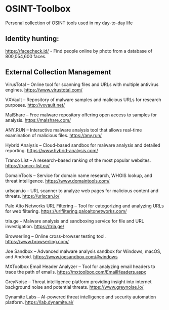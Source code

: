 # OSINT-Toolbox
Personal collection of OSINT tools used in my day-to-day life

## Identity hunting:
https://facecheck.id/ - Find people online by photo from a database of 800,054,600 faces.

## External Collection Management
VirusTotal – Online tool for scanning files and URLs with multiple antivirus engines.
https://www.virustotal.com/

VXVault – Repository of malware samples and malicious URLs for research purposes.
http://vxvault.net/

MalShare – Free malware repository offering open access to samples for analysis.
https://malshare.com/

ANY.RUN – Interactive malware analysis tool that allows real-time examination of malicious files.
https://any.run/

Hybrid Analysis – Cloud-based sandbox for malware analysis and detailed reporting.
https://www.hybrid-analysis.com/

Tranco List – A research-based ranking of the most popular websites.
https://tranco-list.eu/

DomainTools – Service for domain name research, WHOIS lookup, and threat intelligence.
https://www.domaintools.com/

urlscan.io – URL scanner to analyze web pages for malicious content and threats.
https://urlscan.io/

Palo Alto Networks URL Filtering – Tool for categorizing and analyzing URLs for web filtering.
https://urlfiltering.paloaltonetworks.com/

tria.ge – Malware analysis and sandboxing service for file and URL investigation.
https://tria.ge/

Browserling – Online cross-browser testing tool.
https://www.browserling.com/

Joe Sandbox – Advanced malware analysis sandbox for Windows, macOS, and Android.
https://www.joesandbox.com/#windows

MXToolbox Email Header Analyzer – Tool for analyzing email headers to trace the path of emails.
https://mxtoolbox.com/EmailHeaders.aspx

GreyNoise – Threat intelligence platform providing insight into internet background noise and potential threats.
https://www.greynoise.io/

Dynamite Labs – AI-powered threat intelligence and security automation platform.
https://lab.dynamite.ai/


